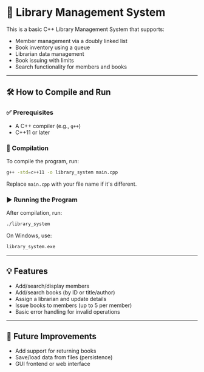 
# 📘 Library Management System

This is a basic C++ Library Management System that supports:

- Member management via a doubly linked list  
- Book inventory using a queue  
- Librarian data management  
- Book issuing with limits  
- Search functionality for members and books

---

## 🛠️ How to Compile and Run

### ✅ Prerequisites

- A C++ compiler (e.g., `g++`)
- C++11 or later

### 🔁 Compilation

To compile the program, run:

```bash
g++ -std=c++11 -o library_system main.cpp
```

Replace `main.cpp` with your file name if it's different.

### ▶️ Running the Program

After compilation, run:

```bash
./library_system
```

On Windows, use:

```bash
library_system.exe
```

---

## 💡 Features

- Add/search/display members
- Add/search books (by ID or title/author)
- Assign a librarian and update details
- Issue books to members (up to 5 per member)
- Basic error handling for invalid operations

---


## 🧹 Future Improvements

- Add support for returning books
- Save/load data from files (persistence)
- GUI frontend or web interface
